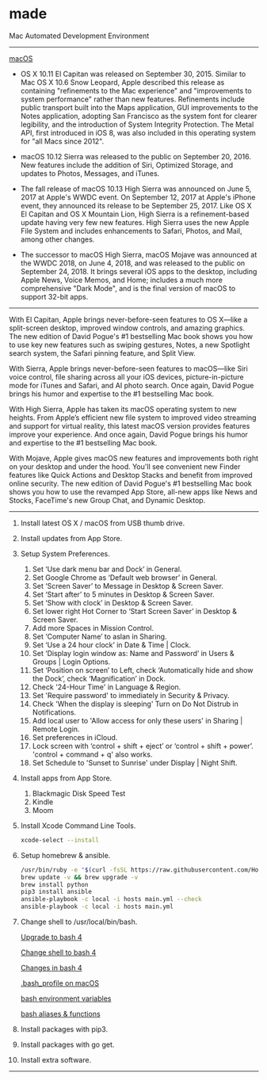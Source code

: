 # made

Mac Automated Development Environment

----

[macOS](https://en.wikipedia.org/wiki/MacOS)

* OS X 10.11 El Capitan was released on September 30, 2015. Similar to Mac OS X 10.6 Snow Leopard, Apple described this release as containing "refinements to the Mac experience" and "improvements to system performance" rather than new features. Refinements include public transport built into the Maps application, GUI improvements to the Notes application, adopting San Francisco as the system font for clearer legibility, and the introduction of System Integrity Protection. The Metal API, first introduced in iOS 8, was also included in this operating system for "all Macs since 2012".

* macOS 10.12 Sierra was released to the public on September 20, 2016. New features include the addition of Siri, Optimized Storage, and updates to Photos, Messages, and iTunes.

* The fall release of macOS 10.13 High Sierra was announced on June 5, 2017 at Apple's WWDC event. On September 12, 2017 at Apple's iPhone event, they announced its release to be September 25, 2017. Like OS X El Capitan and OS X Mountain Lion, High Sierra is a refinement-based update having very few new features. High Sierra uses the new Apple File System and includes enhancements to Safari, Photos, and Mail, among other changes.

* The successor to macOS High Sierra, macOS Mojave was announced at the WWDC 2018, on June 4, 2018, and was released to the public on September 24, 2018. It brings several iOS apps to the desktop, including Apple News, Voice Memos, and Home; includes a much more comprehensive "Dark Mode", and is the final version of macOS to support 32-bit apps.

----

With El Capitan, Apple brings never-before-seen features to OS X—like a split-screen
desktop, improved window controls, and amazing graphics.  The new edition of David
Pogue's #1 bestselling Mac book shows you how to use key new features such as swiping
gestures, Notes, a new Spotlight search system, the Safari pinning feature, and Split View.

With Sierra, Apple brings never-before-seen features to macOS—like Siri voice control,
file sharing across all your iOS devices, picture-in-picture mode for iTunes and Safari,
and AI photo search. Once again, David Pogue brings his humor and expertise to the #1
bestselling Mac book.

With High Sierra, Apple has taken its macOS operating system to new heights. From
Apple’s efficient new file system to improved video streaming and support for virtual
reality, this latest macOS version provides features improve your experience. And once
again, David Pogue brings his humor and expertise to the #1 bestselling Mac book.

With Mojave, Apple gives macOS new features and improvements both right on your desktop and under the hood. You'll see convenient new Finder features like Quick Actions and Desktop Stacks and benefit from improved online security. The new edition of David Pogue's #1 bestselling Mac book shows you how to use the revamped App Store, all-new apps like News and Stocks, FaceTime's new Group Chat, and Dynamic Desktop.

----

1. Install latest OS X / macOS from USB thumb drive.

2. Install updates from App Store.

3. Setup System Preferences.
   1. Set ‘Use dark menu bar and Dock’ in General.
   2. Set Google Chrome as ‘Default web browser’ in General.
   3. Set ‘Screen Saver’ to Message in Desktop & Screen Saver.
   4. Set ‘Start after’ to 5 minutes in Desktop & Screen Saver.
   5. Set ‘Show with clock’ in Desktop & Screen Saver.
   6. Set lower right Hot Corner to ‘Start Screen Saver’ in Desktop & Screen Saver.
   7. Add more Spaces in Mission Control.
   8. Set ‘Computer Name’ to aslan in Sharing.
   9. Set ‘Use a 24 hour clock’ in Date & Time | Clock.
   10. Set ‘Display login window as: Name and Password’ in Users & Groups | Login Options.
   11. Set ‘Position on screen’ to Left, check ‘Automatically hide and show the Dock’, check ‘Magnification’ in Dock.
   12. Check '24-Hour Time' in Language & Region.
   13. Set 'Require password' to immediately in Security & Privacy.
   14. Check 'When the display is sleeping' Turn on Do Not Distrub in Notifications.
   15. Add local user to 'Allow access for only these users' in Sharing | Remote Login.
   16. Set preferences in iCloud.
   17. Lock screen with ‘control + shift + eject’ or ‘control + shift + power’. 'control + command + q' also works.
   18. Set Schedule to 'Sunset to Sunrise' under Display | Night Shift.

4. Install apps from App Store.
    1. Blackmagic Disk Speed Test
    2. Kindle
    3. Moom

5. Install Xcode Command Line Tools.
    ```bash
    xcode-select --install
    ```

6. Setup homebrew & ansible.
    ```bash
    /usr/bin/ruby -e "$(curl -fsSL https://raw.githubusercontent.com/Homebrew/install/master/install)"
    brew update -v && brew upgrade -v
    brew install python
    pip3 install ansible
    ansible-playbook -c local -i hosts main.yml --check
    ansible-playbook -c local -i hosts main.yml
    ```

7. Change shell to /usr/local/bin/bash.

    [Upgrade to bash 4](http://clubmate.fi/upgrade-to-bash-4-in-mac-os-x/)

    [Change shell to bash 4](https://stackoverflow.com/questions/453236/how-to-set-my-default-shell-on-mac)

    [Changes in bash 4](http://tldp.org/LDP/abs/html/bashver4.html)

    [.bash_profile on macOS](https://scriptingosx.com/2017/04/about-bash_profile-and-bashrc-on-macos/)

    [bash environment variables](https://scriptingosx.com/2017/04/on-bash-environment-variables/)

    [bash aliases & functions](https://scriptingosx.com/2017/05/configuring-bash-with-aliases-and-functions/)

8. Install packages with pip3.

9. Install packages with go get.

10. Install extra software.

----
